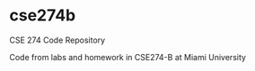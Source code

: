 cse274b
=======

CSE 274 Code Repository

Code from labs and homework in CSE274-B at Miami University
